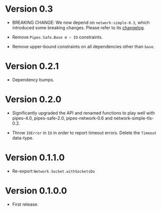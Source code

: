 # Version 0.3

* BREAKING CHANGE: We now depend on `network-simple-0.3`, which introduced some
  breaking changes. Please refer to its
  [changelog](https://hackage.haskell.org/package/network-simple-0.3/changelog).

* Remove `Pipes.Safe.Base m ~ IO` constraints.

* Remove upper-bound constraints on all dependencies other than `base`.


# Version 0.2.1

* Dependency bumps.


# Version 0.2.0

* Significantly upgraded the API and renamed functions to play well with
  pipes-4.0, pipes-safe-2.0, pipes-network-0.6 and
  network-simple-tls-0.2.

* Throw `IOError` in `IO` in order to report timeout errors. Delete
  the `Timeout` data-type.


# Version 0.1.1.0

* Re-export `Network.Socket.withSocketsDo`


# Version 0.1.0.0

* First release.
